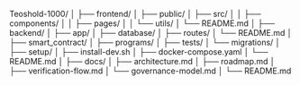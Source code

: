 Teoshold-1000/
│
├── frontend/
│   ├── public/
│   ├── src/
│   │   ├── components/
│   │   ├── pages/
│   │   └── utils/
│   └── README.md
│
├── backend/
│   ├── app/
│   ├── database/
│   ├── routes/
│   └── README.md
│
├── smart_contract/
│   ├── programs/
│   ├── tests/
│   └── migrations/
│
├── setup/
│   ├── install-dev.sh
│   ├── docker-compose.yaml
│   └── README.md
│
├── docs/
│   ├── architecture.md
│   ├── roadmap.md
│   ├── verification-flow.md
│   └── governance-model.md
│
└── README.md
